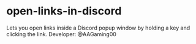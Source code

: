 # open-links-in-discord
Lets you open links inside a Discord popup window by holding a key and clicking the link. Developer: @AAGaming00
